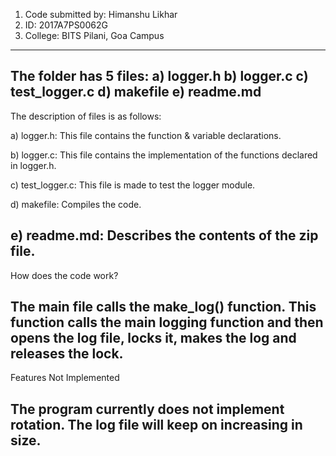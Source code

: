 1) Code submitted by: Himanshu Likhar
2) ID: 2017A7PS0062G
3) College: BITS Pilani, Goa Campus
----------------------------------------------------------------------------------------------------------------------------------------------

The folder has 5 files:
a) logger.h
b) logger.c
c) test_logger.c
d) makefile
e) readme.md
----------------------------------------------------------------------------------------------------------------------------------------------

The description of files is as follows:

a) logger.h: 	  This file contains the function & variable declarations.

b) logger.c: 	  This file contains the implementation of the functions declared in logger.h.

c) test_logger.c: This file is made to test the logger module.

d) makefile: 	  Compiles the code.

e) readme.md: 	  Describes the contents of the zip file.
----------------------------------------------------------------------------------------------------------------------------------------------

How does the code work?

The main file calls the make_log() function. This function calls the main logging function and then opens the log file, locks it, makes the log and releases the lock.
----------------------------------------------------------------------------------------------------------------------------------------------

Features Not Implemented

The program currently does not implement rotation. The log file will keep on increasing in size.
----------------------------------------------------------------------------------------------------------------------------------------------
